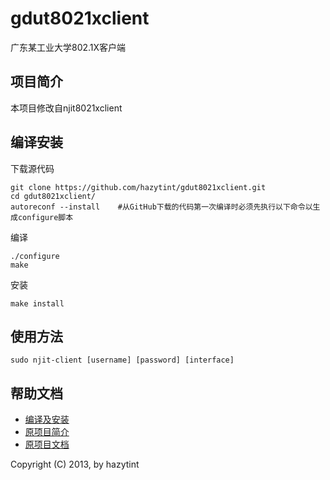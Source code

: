 gdut8021xclient
=========

广东某工业大学802.1X客户端

项目简介
---
本项目修改自njit8021xclient

编译安装
---

下载源代码

```
git clone https://github.com/hazytint/gdut8021xclient.git
cd gdut8021xclient/
autoreconf --install    #从GitHub下载的代码第一次编译时必须先执行以下命令以生成configure脚本
```

编译

```
./configure
make
```

安装

```
make install
```

使用方法
---

```
sudo njit-client [username] [password] [interface]
```

帮助文档
---
* [编译及安装](../master/Install.html)
* [原项目简介](../master/ReadMe.html)
* [原项目文档](../master/Documents.html)

Copyright (C) 2013, by hazytint
